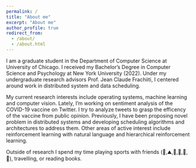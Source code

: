 ```yaml
---
permalink: /
title: "About me"
excerpt: "About me"
author_profile: true
redirect_from: 
  - /about/
  - /about.html
---
```


I am a graduate student in the Department of Computer Science at University of Chicago. I received my Bachelor’s Degree in Computer Science and Psychology at New York University (2022). Under my undergraduate research advisors Prof. Jean Claude Frachiiti, I centered around work in distributed system and data scheduling.

My current research interests include operating systems, machine learning and computer vision. Lately, I’m working on sentiment analysis of the COVID-19 vaccine on Twitter. I try to analyze tweets to grasp the efficency of the vaccine from public opinion. Previously, I have been proposing novel problem in distributed systems and developing scheduling algorithms and architectures to address them. Other areas of active interest include reinforcement learning with natural language and hierarchical reinforcement learning.

Outside of research I spend my time playing sports with friends (🎿,⛰️,🏸,🏀,🏐,🏃), travelling, or reading books.
